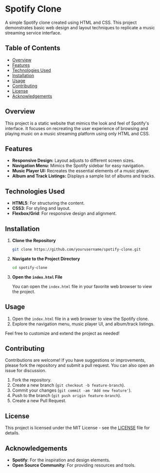# Spotify Clone

A simple Spotify clone created using HTML and CSS. This project demonstrates basic web design and layout techniques to replicate a music streaming service interface.

## Table of Contents

- [Overview](#overview)
- [Features](#features)
- [Technologies Used](#technologies-used)
- [Installation](#installation)
- [Usage](#usage)
- [Contributing](#contributing)
- [License](#license)
- [Acknowledgements](#acknowledgements)

## Overview

This project is a static website that mimics the look and feel of Spotify's interface. It focuses on recreating the user experience of browsing and playing music on a music streaming platform using only HTML and CSS.

## Features

- **Responsive Design:** Layout adjusts to different screen sizes.
- **Navigation Menu:** Mimics the Spotify sidebar for easy navigation.
- **Music Player UI:** Recreates the essential elements of a music player.
- **Album and Track Listings:** Displays a sample list of albums and tracks.

## Technologies Used

- **HTML5**: For structuring the content.
- **CSS3**: For styling and layout.
- **Flexbox/Grid**: For responsive design and alignment.

## Installation

1. **Clone the Repository**

   ```bash
   git clone https://github.com/yourusername/spotify-clone.git
   ```

2. **Navigate to the Project Directory**

   ```bash
   cd spotify-clone
   ```

3. **Open the `index.html` File**

   You can open the `index.html` file in your favorite web browser to view the project.

## Usage

1. Open the `index.html` file in a web browser to view the Spotify clone.
2. Explore the navigation menu, music player UI, and album/track listings.

Feel free to customize and extend the project as needed!

## Contributing

Contributions are welcome! If you have suggestions or improvements, please fork the repository and submit a pull request. You can also open an issue for discussion.

1. Fork the repository.
2. Create a new branch (`git checkout -b feature-branch`).
3. Commit your changes (`git commit -am 'Add new feature'`).
4. Push to the branch (`git push origin feature-branch`).
5. Create a new Pull Request.

## License

This project is licensed under the MIT License - see the [LICENSE](LICENSE) file for details.

## Acknowledgements

- **Spotify**: For the inspiration and design elements.
- **Open Source Community**: For providing resources and tools.

